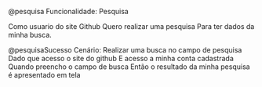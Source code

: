 @pesquisa
Funcionalidade: Pesquisa

  Como usuario do site Github
  Quero realizar uma pesquisa
  Para ter dados da minha busca.

  @pesquisaSucesso
  Cenário: Realizar uma busca no campo de pesquisa
    Dado que acesso o site do github
    E acesso a minha conta cadastrada
    Quando preencho o campo de busca
    Então o resultado da minha pesquisa é apresentado em tela